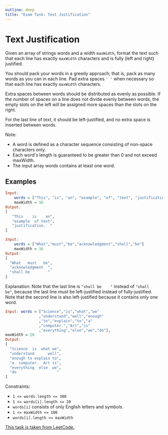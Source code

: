 ```yaml
---
outline: deep
title: "Exam Task: Text Justification"
---
```


# Text Justification

Given an array of strings words and a width `maxWidth`, format the text such that each line has
exactly `maxWidth` characters and is fully (left and right) justified.

You should pack your words in a greedy approach; that is, pack as many words as you can in each
line. Pad extra spaces `' '` when necessary so that each line has exactly `maxWidth` characters.

Extra spaces between words should be distributed as evenly as possible. If the number of spaces on a
line does not divide evenly between words, the empty slots on the left will be assigned more spaces
than the slots on the right.

For the last line of text, it should be left-justified, and no extra space is inserted between
words.

Note:

* A word is defined as a character sequence consisting of non-space characters only.
* Each word's length is guaranteed to be greater than 0 and not exceed maxWidth.
* The input array words contains at least one word.

## Examples

```haskell
Input:
    words = ["This", "is", "an", "example", "of", "text", "justification."]
    maxWidth = 16
Output:
[
   "This    is    an",
   "example  of text",
   "justification.  "
]
```

```haskell
Input:
    words = ["What","must","be","acknowledgment","shall","be"]
    maxWidth = 16
Output:
[
  "What   must   be",
  "acknowledgment  ",
  "shall be        "
]
```
Explanation: Note that the last line is `"shall be    "` instead of `"shall     be"`, because the
last line must be left-justified instead of fully-justified.
Note that the second line is also left-justified because it contains only one word.

```haskell
Input: words = ["Science","is","what","we"
               ,"understand","well","enough"
               ,"to","explain","to","a"
               ,"computer.","Art","is"
               ,"everything","else","we","do"],
maxWidth = 20
Output:
[
  "Science  is  what we",
  "understand      well",
  "enough to explain to",
  "a  computer.  Art is",
  "everything  else  we",
  "do                  "
]
```


Constraints:

* `1 <= words.length <= 300`
* `1 <= words[i].length <= 20`
* `words[i]` consists of only English letters and symbols.
* `1 <= maxWidth <= 100`
* `words[i].length <= maxWidth`


[This task is taken from LeetCode.](https://leetcode.com/problems/text-justification/)
